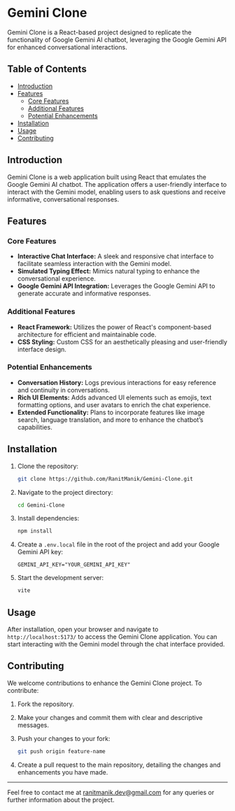 # Gemini Clone

Gemini Clone is a React-based project designed to replicate the functionality of Google Gemini AI chatbot, leveraging
the Google Gemini API for enhanced conversational interactions.

## Table of Contents

- [Introduction](#introduction)
- [Features](#features)
    - [Core Features](#core-features)
    - [Additional Features](#additional-features)
    - [Potential Enhancements](#potential-enhancements)
- [Installation](#installation)
- [Usage](#usage)
- [Contributing](#contributing)

## Introduction

Gemini Clone is a web application built using React that emulates the Google Gemini AI chatbot. The application offers a
user-friendly interface to interact with the Gemini model, enabling users to ask questions and receive informative,
conversational responses.

## Features

### Core Features

- **Interactive Chat Interface:** A sleek and responsive chat interface to facilitate seamless interaction with the
  Gemini model.
- **Simulated Typing Effect:** Mimics natural typing to enhance the conversational experience.
- **Google Gemini API Integration:** Leverages the Google Gemini API to generate accurate and informative responses.

### Additional Features

- **React Framework:** Utilizes the power of React's component-based architecture for efficient and maintainable code.
- **CSS Styling:** Custom CSS for an aesthetically pleasing and user-friendly interface design.

### Potential Enhancements

- **Conversation History:** Logs previous interactions for easy reference and continuity in conversations.
- **Rich UI Elements:** Adds advanced UI elements such as emojis, text formatting options, and user avatars to enrich
  the chat experience.
- **Extended Functionality:** Plans to incorporate features like image search, language translation, and more to enhance
  the chatbot’s capabilities.

## Installation

1. Clone the repository:

   ```bash
   git clone https://github.com/RanitManik/Gemini-Clone.git
   ```

2. Navigate to the project directory:

   ```bash
   cd Gemini-Clone
   ```

3. Install dependencies:

   ```bash
   npm install
   ```

4. Create a `.env.local` file in the root of the project and add your Google Gemini API key:

   ```plaintext
   GEMINI_API_KEY="YOUR_GEMINI_API_KEY"
   ```

5. Start the development server:

   ```bash
   vite
   ```

## Usage

After installation, open your browser and navigate to `http://localhost:5173/` to access the Gemini Clone application.
You can start interacting with the Gemini model through the chat interface provided.

## Contributing

We welcome contributions to enhance the Gemini Clone project. To contribute:

1. Fork the repository.
2. Make your changes and commit them with clear and descriptive messages.
3. Push your changes to your fork:

   ```bash
   git push origin feature-name
   ```

4. Create a pull request to the main repository, detailing the changes and enhancements you have made.

---

Feel free to contact me at [ranitmanik.dev@gmail.com](mailto:ranitmanik.dev@gmail.com) for any queries or further
information about the project.

